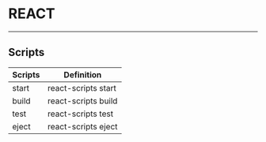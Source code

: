 # REACT


---


## Scripts

| Scripts | Definition          |
| ------- | ------------------- |
| start   | react-scripts start |
| build   | react-scripts build |
| test    | react-scripts test  |
| eject   | react-scripts eject |
